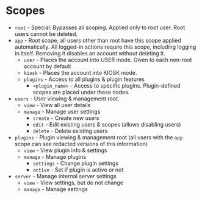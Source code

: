 # Scopes

- `root` - Special: Bypasses all scoping. Applied only to root user. Root users cannot be deleted.
- `app` - Root scope, all users other than root have this scope applied automatically. All logged-in actions require this scope, including logging in itself. Removing it disables an account without deleting it.
    - `user` - Places the account into USER mode. Given to each non-root account by default
    - `kiosk` - Places the account into KIOSK mode.
    - `plugins` - Access to all plugins & plugin features
      - `<plugin_name>` - Access to specific plugins. Plugin-defined scopes are placed under these nodes.
- `users` - User viewing & management root.
  - `view` - View all user details
  - `manage` - Manage user settings
    - `create` - Create new users
    - `edit` - Edit existing users & scopes (allows disabling users)
    - `delete` - Delete existing users
- `plugins` - Plugin viewing & management root (all users with the `app` scope can see redacted versions of this information)
  - `view` - View plugin info & settings
  - `manage` - Manage plugins
    - `settings` - Change plugin settings
    - `active` - Set if plugin is active or not
- `server` - Manage internal server settings
  - `view` - View settings, but do not change
  - `manage` - Manage settings